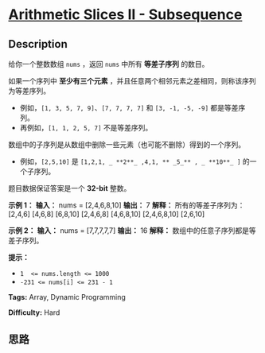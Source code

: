 # [Arithmetic Slices II - Subsequence][title]

## Description

给你一个整数数组 `nums` ，返回 `nums` 中所有 **等差子序列** 的数目。

如果一个序列中 **至少有三个元素** ，并且任意两个相邻元素之差相同，则称该序列为等差序列。

  * 例如，`[1, 3, 5, 7, 9]`、`[7, 7, 7, 7]` 和 `[3, -1, -5, -9]` 都是等差序列。
  * 再例如，`[1, 1, 2, 5, 7]` 不是等差序列。

数组中的子序列是从数组中删除一些元素（也可能不删除）得到的一个序列。

  * 例如，`[2,5,10]` 是 `[1,2,1, _ **2**_ ,4,1, ** _5_** , _ **10**_ ]` 的一个子序列。

题目数据保证答案是一个 **32-bit** 整数。



**示例 1：**
            **输入：** nums = [2,4,6,8,10]    **输出：** 7    **解释：** 所有的等差子序列为：    [2,4,6]    [4,6,8]    [6,8,10]    [2,4,6,8]    [4,6,8,10]    [2,4,6,8,10]    [2,6,10]    

**示例 2：**
            **输入：** nums = [7,7,7,7,7]    **输出：** 16    **解释：** 数组中的任意子序列都是等差子序列。    



**提示：**

  * `1  <= nums.length <= 1000`
  * `-231 <= nums[i] <= 231 - 1`


**Tags:** Array, Dynamic Programming

**Difficulty:** Hard

## 思路

[title]: https://leetcode-cn.com/problems/arithmetic-slices-ii-subsequence
